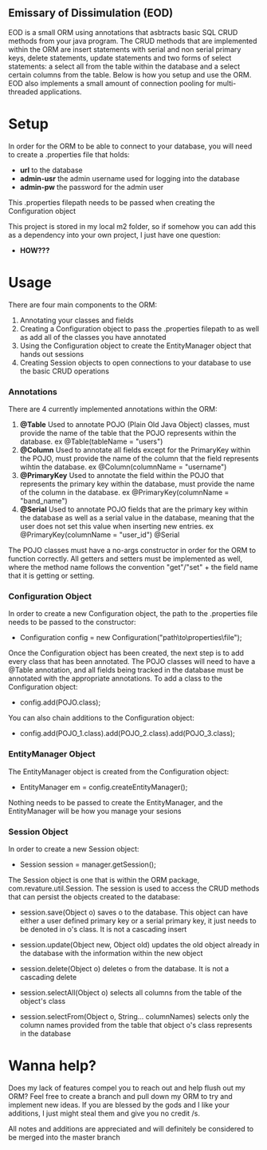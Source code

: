 ## Emissary of Dissimulation (EOD)

EOD is a small ORM using annotations that asbtracts basic SQL CRUD methods from your java program. The CRUD methods that are implemented within
the ORM are insert statements with serial and non serial primary keys, delete statements, update statements and two forms of select statements:
a select all from the table within the database and a select certain columns from the table. Below is how you setup and use the ORM. EOD also
implements a small amount of connection pooling for multi-threaded applications.

# Setup

In order for the ORM to be able to connect to your database, you will need to create a .properties file that holds:

  * **url** to the database
  * **admin-usr** the admin username used for logging into the database
  * **admin-pw** the password for the admin user
  
This .properties filepath needs to be passed when creating the Configuration object

This project is stored in my local m2 folder, so if somehow you can add this as a dependency into your own project, I just have one question:

 * **HOW???**

# Usage

There are four main components to the ORM:

  1. Annotating your classes and fields
  2. Creating a Configuration object to pass the .properties filepath to as well as add all of the classes you have annotated
  3. Using the Configuration object to create the EntityManager object that hands out sessions
  4. Creating Session objects to open connections to your database to use the basic CRUD operations
  
### Annotations

There are 4 currently implemented annotations within the ORM:

  1. **@Table** Used to annotate POJO (Plain Old Java Object) classes, must provide the name of the table that the
                POJO represents within the database. ex @Table(tableName = "users")
  2. **@Column** Used to annotate all fields except for the PrimaryKey within the POJO, must provide the name of the
                 column that the field represents wihtin the database. ex @Column(columnName = "username")
  3. **@PrimaryKey** Used to annotate the field within the POJO that represents the primary key within the database,
                     must provide the name of the column in the database. ex @PrimaryKey(columnName = "band_name")
  4. **@Serial** Used to annotate POJO fields that are the primary key within the database as well as a serial value
                 in the database, meaning that the user does not set this value when inserting new entries.
                 ex @PrimaryKey(columnName = "user_id") @Serial
                 
The POJO classes must have a no-args constructor in order for the ORM to function correctly. All getters and setters must be
implemented as well, where the method name follows the convention "get"/"set" + the field name that it is getting or setting.
  
### Configuration Object

In order to create a new Configuration object, the path to the .properties file needs to be passed to the constructor:
  
   * Configuration config = new Configuration("path\to\properties\file");
  
Once the Configuration object has been created, the next step is to add every class that has been annotated. The POJO classes
will need to have a @Table annotation, and all fields being tracked in the database must be annotated with the appropriate
annotations. To add a class to the Configuration object:

  * config.add(POJO.class);
  
You can also chain additions to the Configuration object:

  * config.add(POJO_1.class).add(POJO_2.class).add(POJO_3.class);

### EntityManager Object

The EntityManager object is created from the Configuration object:

  * EntityManager em = config.createEntityManager();

Nothing needs to be passed to create the EntityManager, and the EntityManager will be how you manage your sesions

### Session Object

In order to create a new Session object:

  * Session session = manager.getSession();
  
The Session object is one that is within the ORM package, com.revature.util.Session. The session is used to access the
CRUD methods that can persist the objects created to the database:

  * session.save(Object o) saves o to the database. This object can have either a user defined primary key or a serial
                           primary key, it just needs to be denoted in o's class. It is not a cascading insert
                           
  * session.update(Object new, Object old) updates the old object already in the database with the information within the
                                           new object
                                           
  * session.delete(Object o) deletes o from the database. It is not a cascading delete
  
  * session.selectAll(Object o) selects all columns from the table of the object's class
  
  * session.selectFrom(Object o, String... columnNames) selects only the column names provided from the table that object
                                                        o's class represents in the database

# Wanna help?

Does my lack of features compel you to reach out and help flush out my ORM? Feel free to create a branch and pull down my
ORM to try and implement new ideas. If you are blessed by the gods and I like your additions, I just might steal them and
give you no credit /s.

All notes and additions are appreciated and will definitely be considered to be merged into the master branch
